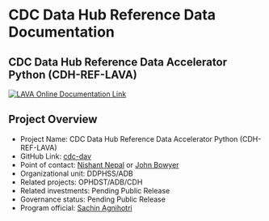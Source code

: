 # CDC Data Hub Reference Data Documentation

## CDC Data Hub Reference Data Accelerator Python (CDH-REF-LAVA)

[![LAVA Online Documentation Link](docs/_images/web/doc_hero_0.png)](https://sturdy-adventure-1wgqqnz.pages.github.io/)

## Project Overview

- Project Name: CDC Data Hub Reference Data Accelerator Python (CDH-REF-LAVA)
- GitHub Link: [cdc-dav](https://github.com/cdcent/cdh-ref)
- Point of contact: [Nishant Nepal](mailto:tyf7@cdc.gov) or [John Bowyer](mailto:zfi4@cdc.gov)
- Organizational unit: DDPHSS/ADB
- Related projects: OPHDST/ADB/CDH
- Related investments:  Pending Public Release
- Governance status: Pending Public Release
- Program official:  [Sachin Agnihotri](mailto:sax5@cdc.gov)
 